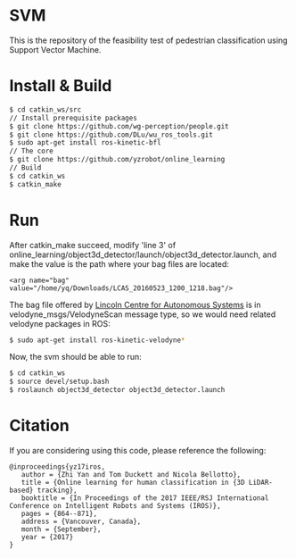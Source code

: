 # SVM

This is the repository of the feasibility test of pedestrian classification  using Support Vector Machine.

# Install & Build
```bash
$ cd catkin_ws/src
// Install prerequisite packages 
$ git clone https://github.com/wg-perception/people.git
$ git clone https://github.com/DLu/wu_ros_tools.git
$ sudo apt-get install ros-kinetic-bfl
// The core 
$ git clone https://github.com/yzrobot/online_learning
// Build
$ cd catkin_ws
$ catkin_make
```

# Run
After catkin_make succeed, modify 'line 3' of online_learning/object3d_detector/launch/object3d_detector.launch, and make the value is the path where your bag files are located:

`<arg name="bag" value="/home/yq/Downloads/LCAS_20160523_1200_1218.bag"/>`

The bag file offered by [Lincoln Centre for Autonomous Systems](http://lcas.lincoln.ac.uk) is in velodyne_msgs/VelodyneScan message type, so we would need related velodyne packages in ROS:
```bash
$ sudo apt-get install ros-kinetic-velodyne*
```
Now, the svm should be able to run:
```bash
$ cd catkin_ws
$ source devel/setup.bash
$ roslaunch object3d_detector object3d_detector.launch
```
# Citation
If you are considering using this code, please reference the following:
```
@inproceedings{yz17iros,
   author = {Zhi Yan and Tom Duckett and Nicola Bellotto},
   title = {Online learning for human classification in {3D LiDAR-based} tracking},
   booktitle = {In Proceedings of the 2017 IEEE/RSJ International Conference on Intelligent Robots and Systems (IROS)},
   pages = {864--871},
   address = {Vancouver, Canada},
   month = {September},
   year = {2017}
}
```
